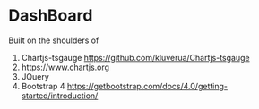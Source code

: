 # DashBoard

Built on the shoulders of

1. Chartjs-tsgauge https://github.com/kluverua/Chartjs-tsgauge
2. https://www.chartjs.org
3. JQuery
4. Bootstrap 4 https://getbootstrap.com/docs/4.0/getting-started/introduction/
